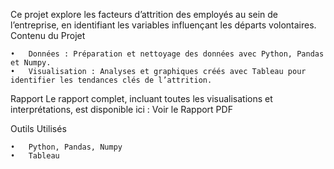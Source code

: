 Ce projet explore les facteurs d’attrition des employés au sein de l’entreprise, en identifiant les variables influençant les départs volontaires.
Contenu du Projet

	•	Données : Préparation et nettoyage des données avec Python, Pandas et Numpy.
	•	Visualisation : Analyses et graphiques créés avec Tableau pour identifier les tendances clés de l’attrition.

Rapport
Le rapport complet, incluant toutes les visualisations et interprétations, est disponible ici :
Voir le Rapport PDF

Outils Utilisés

	•	Python, Pandas, Numpy
	•	Tableau
